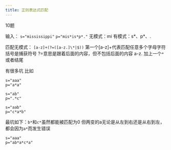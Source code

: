 ```yaml
---
title: 正则表达式匹配
---
```

10题

输入：
`s="mississippi"`
`p="mis*is*p*."`
无模式：mi
有模式：s*、p*、.

匹配无模式：
`[a-z]+(?=([a-z.]\*|$))`
第一个[a-z]+代表匹配任意多个字母字符
括号是捕获符号
?=意思是跟着后面的内容，但不包括后面的内容
a-z. 加上一个`*`或者结尾

有很多坑
比如
```
s="aaa"
p="a*a"
```

```
s="ab"
p=".*c"
```

```
s="aab"
p="c*a*b"
```

最坑如下：`b*`和`c*`虽然都能被匹配为0
但两变的a无论是从左到右还是从右到左，都会因为`a*`而发生错误
```
s="aaa"
p="ab*a*c*a"
```